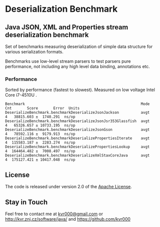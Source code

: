 # Deserialization Benchmark

## Java JSON, XML and Properties stream deserialization benchmark

Set of benchmarks measuring deserialization of simple data structure for various serialization formats.

Benchmarks use low-level stream parsers to test parsers pure performance, not including any high level data binding,
annotations etc.

### Performance

Sorted by performance (fastest to slowest). Measured on low voltage Intel Core i7-4510U .

```
Benchmark                                                     Mode  Cnt       Score       Error  Units
DeserializeBenchmark.benchmarkDeserializeJsonJackson          avgt    4   38815.603 ±  1740.291  ns/op
DeserializeBenchmark.benchmarkDeserializeJsonJsr353Glassfish  avgt    4   65326.657 ± 10733.195  ns/op
DeserializeBenchmark.benchmarkDeserializeJsonGson             avgt    4   78592.116 ±  9179.913  ns/op
DeserializeBenchmark.benchmarkDeserializePropertiesIterate    avgt    4  115583.187 ±  2283.274  ns/op
DeserializeBenchmark.benchmarkDeserializePropertiesLookup     avgt    4  164464.482 ±  7008.497  ns/op
DeserializeBenchmark.benchmarkDeserializeXmlStaxCoreJava      avgt    4  175127.421 ± 10417.048  ns/op
```


## License

The code is released under version 2.0 of the [Apache License][].

## Stay in Touch

Feel free to contact me at kvr000@gmail.com or http://kvr.znj.cz/software/java/ and https://github.com/kvr000

[Apache License]: http://www.apache.org/licenses/LICENSE-2.0
